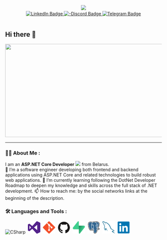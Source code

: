 <div id="header" align="center">
  <img src="https://media3.giphy.com/media/v1.Y2lkPTc5MGI3NjExMG5heXdwajRuMm15bXc2bnU5enJxaTR3NjYzNHpxZHppMzdieTgxMCZlcD12MV9pbnRlcm5hbF9naWZfYnlfaWQmY3Q9Zw/JqmupuTVZYaQX5s094/giphy.gif" width="100"/>
</div>

<div align="center" id="badges">
  <a href="your-linkedin-URL">
    <img src="https://img.shields.io/badge/LinkedIn-007acc?style=for-the-badge&logo=linkedin&logoColor=white" alt="LinkedIn Badge"/>
  </a>
<a href="your-Discord-URL">
  <img src="https://img.shields.io/badge/-Discord-6666ff?style=for-the-badge&logo=discord&logoColor=white" alt="-Discord Badge"/>
</a>

  <a href="your-telegram-URL">
    <img src="https://img.shields.io/badge/Telegram-0099ff?style=for-the-badge&logo=telegram&logoColor=white" alt="Telegram Badge"/>
  </a>
</div>
<div align="center" id="counter"><img src="https://komarev.com/ghpvc/?username=stquremwork&style=flat-square&color=6666ff" alt=""/></div>


## Hi there 👋

<div align="center">
  <img src="https://i.gifer.com/6vIk.gif" width="600" height="300"/>
</div>

---
### :man_technologist: About Me :
I am an **ASP.NET Core Developer** <img src="https://media.giphy.com/media/WUlplcMpOCEmTGBtBW/giphy.gif" width="30"> from Belarus.  
🔭 I’m a software engineer developing both frontend and backend applications using ASP.NET Core and related technologies to build robust web applications.
🌱 I’m currently learning following the DotNet Developer Roadmap to deepen my knowledge and skills across the full stack of .NET development.
📫 How to reach me: by the social networks links at the beginning of the description.

### :hammer_and_wrench: Languages and Tools :
<div>
  <img src="https://gistcdn.githack.com/johndward01/95c1d09de9e3707cfb4154989962376d/raw/f74007782421219d9e9ab4b6a27de2e172a8b714/csharp-logo.svg" title="CSharp" alt="CSharp" width="40" height="40"/>&nbsp;
  <img src="https://github.com/devicons/devicon/blob/master/icons/visualstudio/visualstudio-plain.svg" title="Visual Studio" **alt="Visual Studio" width="40" height="40"/>&nbsp;
  <img src="https://github.com/devicons/devicon/blob/master/icons/git/git-original.svg" title="Git" **alt="Git" width="40" height="40"/>&nbsp;
  <img src="https://github.com/devicons/devicon/blob/master/icons/github/github-original.svg" title="GitHub" **alt="GitHub" width="40" height="40"/>&nbsp;
  <img src="https://github.com/devicons/devicon/blob/master/icons/supabase/supabase-original.svg" title="Supabase" **alt="Supabase" width="40" height="40"/>&nbsp;
  <img src="https://github.com/devicons/devicon/blob/master/icons/postgresql/postgresql-original.svg" title="PostgreSQL"  alt="PostgreSQL" width="40" height="40"/>&nbsp;
  <img src="https://github.com/devicons/devicon/blob/master/icons/mysql/mysql-original.svg" title="MySQL"  alt="MySQL" width="40" height="40"/>&nbsp;
  <img src="https://github.com/devicons/devicon/blob/master/icons/linkedin/linkedin-original.svg" title="LinkedIn"  alt="LinkedIn" width="40" height="40"/>&nbsp;
</div>





<!--
**stquremwork/stquremwork** is a ✨ _special_ ✨ repository because its `README.md` (this file) appears on your GitHub profile.
Here are some ideas to get you started:
- 🔭 I’m currently working on ...
- 🌱 I’m currently learning ...
- 👯 I’m looking to collaborate on ...
- 🤔 I’m looking for help with ...
- 💬 Ask me about ...
- 📫 How to reach me: ...
- 😄 Pronouns: ...
- ⚡ Fun fact: ...
-->
